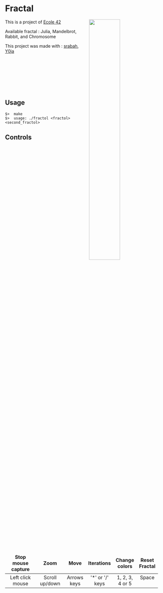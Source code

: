 # Fractal

<img align="right"  src="http://i.imgur.com/qVKmwPP.png" width="45%" />
This is a project of <a href="http://www.42.fr/" target="_blank" >Ecole 42</a>

Available fractal : Julia, Mandelbrot, Rabbit, and Chromosome


This project was made with : <a href="https://github.com/srabah" target="_blank" >srabah</a>, <a href="https://github.com/y0ja" target="_blank" >Y0ja</a>
<br /><br /><br /><br /><br /><br /><br /><br />
## Usage
	$>  make
	$>  usage: ./fractol <fractol> <second_fractol>

## Controls

<table widht="100%">
<thead>
<tr>
<td widht ="30%" height="60px" align="center" cellpadding="0">
<strong>Stop mouse capture</strong>
</td>
<td widht ="14%" align="center" cellpadding="0">
<strong>Zoom</strong>
</td>
<td width="14%" align="center" cellpadding="0">
<strong>Move</strong>
</td>
<td width="14%" align="center" cellpadding="0">
<strong size="5">Iterations<strong></ins>
</td>
<td width="14%" align="center" cellpadding="0">
<strong>Change colors</strong>
</td>
<td width="14%" align="center" cellpadding="0">
<strong>Reset Fractal</strong>
</td>
</tr>
</thead>
<tbody>
<tr>
<td valign="top" align="center">Left click mouse</td>
<td valign="top" align="center">Scroll up/down</td>
<td valign="top" align="center">Arrows keys</td>
<td valign="top" align="center">'*' or '/' keys</td>
<td valign="top" align="center">1, 2, 3, 4 or 5</td>
<td valign="top" align="center">Space</td>
</tr>
</table>
</tbody>